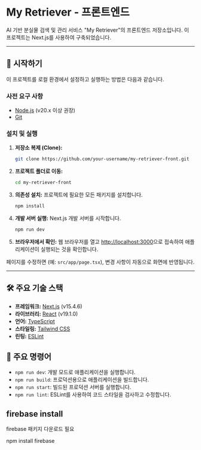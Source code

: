 # My Retriever - 프론트엔드

AI 기반 분실물 검색 및 관리 서비스 "My Retriever"의 프론트엔드 저장소입니다. 이 프로젝트는 Next.js를 사용하여 구축되었습니다.

---

## 🚀 시작하기

이 프로젝트를 로컬 환경에서 설정하고 실행하는 방법은 다음과 같습니다.

### 사전 요구 사항

- [Node.js](https://nodejs.org/ko/) (v20.x 이상 권장)
- [Git](https://git-scm.com/)

### 설치 및 실행

1.  **저장소 복제 (Clone):**
    ```bash
    git clone https://github.com/your-username/my-retriever-front.git
    ```

2.  **프로젝트 폴더로 이동:**
    ```bash
    cd my-retriever-front
    ```

3.  **의존성 설치:**
    프로젝트에 필요한 모든 패키지를 설치합니다.
    ```bash
    npm install
    ```

4.  **개발 서버 실행:**
    Next.js 개발 서버를 시작합니다.
    ```bash
    npm run dev
    ```

5.  **브라우저에서 확인:**
    웹 브라우저를 열고 [http://localhost:3000](http://localhost:3000)으로 접속하여 애플리케이션이 실행되는 것을 확인합니다.

페이지를 수정하면 (예: `src/app/page.tsx`), 변경 사항이 자동으로 화면에 반영됩니다.

---

## 🛠️ 주요 기술 스택

- **프레임워크:** [Next.js](https://nextjs.org) (v15.4.6)
- **라이브러리:** [React](https://react.dev/) (v19.1.0)
- **언어:** [TypeScript](https://www.typescriptlang.org/)
- **스타일링:** [Tailwind CSS](https://tailwindcss.com/)
- **린팅:** [ESLint](https://eslint.org/)

## 📜 주요 명령어

- `npm run dev`: 개발 모드로 애플리케이션을 실행합니다.
- `npm run build`: 프로덕션용으로 애플리케이션을 빌드합니다.
- `npm run start`: 빌드된 프로덕션 서버를 실행합니다.
- `npm run lint`: ESLint를 사용하여 코드 스타일을 검사하고 수정합니다.

## firebase install
firebase 패키지 다운로드 필요

npm install firebase